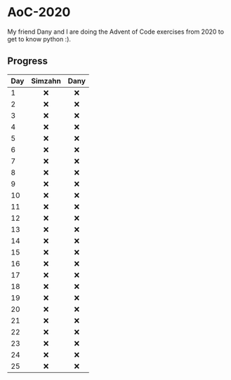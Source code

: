 # AoC-2020
My friend Dany and I are doing the Advent of Code exercises from 2020 to get to know python :). 

## Progress

| Day | Simzahn  | Dany |
|-----|:--------:|:----:|
| 1   |    ❌     |  ❌   |
| 2   |    ❌     |  ❌   |
| 3   |    ❌     |  ❌   |
| 4   |    ❌     |  ❌   |
| 5   |    ❌     |  ❌   |
| 6   |    ❌     |  ❌   |
| 7   |    ❌     |  ❌   |
| 8   |    ❌     |  ❌   |
| 9   |    ❌     |  ❌   |
| 10  |    ❌     |  ❌   |
| 11  |    ❌     |  ❌   |
| 12  |    ❌     |  ❌   |
| 13  |    ❌     |  ❌   |
| 14  |    ❌     |  ❌   |
| 15  |    ❌     |  ❌   |
| 16  |    ❌     |  ❌   |
| 17  |    ❌     |  ❌   |
| 18  |    ❌     |  ❌   |
| 19  |    ❌     |  ❌   |
| 20  |    ❌     |  ❌   |
| 21  |    ❌     |  ❌   |
| 22  |    ❌     |  ❌   |
| 23  |    ❌     |  ❌   |
| 24  |    ❌     |  ❌   |
| 25  |    ❌     |  ❌   |

